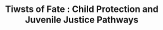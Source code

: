 ---
layout: archive
title: "Tiwsts of Fate : Child Protection and Juvenile Justice Pathways"
collection: research
category: wip
#date: 2024-01-01
#authors: "Alexandre Touw"
#venue: "(Data access in progress)"
permalink: /research/ChildProtection_JuvenileDelinquency
toggle_abstract: true
# abstract: >
#   In France, around 20% of minors and just under 10% of young adults are in the care of the Child Protection Agency, and this population tends to remain among the most vulnerable and most at risk of being subject to judicial supervision. Using administrative follow-up data from child welfare services matched with judicial data, I study the long-term trajectories of beneficiaries of child protection measures and the main determinants of their judicial outcomes. In a second phase, I plan to build a matched database to study their education, labour market and health outcomes. In a final step, this database will allow me to study the impact of specific child protection measures on long-term life outcomes.
#coauthors: "*with [Flore Gubert](https://leda.dauphine.fr/fr/membre/detail-cv/profile/flore-gubert.html), [Élise Huillery](https://sites.google.com/site/elisehuillery/home?authuser=0), and [Jean-Noël Senne](https://sites.google.com/site/jeannoelsenne/)*"
weight: 7
---